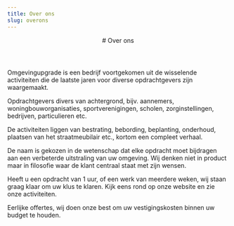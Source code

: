 ```yaml
---
title: Over ons
slug: overons
---
```

<article class="regular">
<header>
# Over ons
</header>
<section>
Omgevingupgrade is een bedrijf voortgekomen uit de wisselende activiteiten die de laatste jaren voor diverse opdrachtgevers zijn waargemaakt.

Opdrachtgevers divers van achtergrond, bijv. aannemers, woningbouworganisaties, sportverenigingen, scholen, zorginstellingen, bedrijven, particulieren etc.

De activiteiten liggen van bestrating, bebording, beplanting, onderhoud, plaatsen van het straatmeubilair etc., kortom een compleet verhaal.

De naam is gekozen in de wetenschap dat elke opdracht moet bijdragen aan een verbeterde uitstraling van uw omgeving. Wij denken niet in product maar in filosofie waar de klant centraal staat met zijn wensen.

Heeft u een opdracht van 1 uur, of een werk van meerdere weken, wij staan graag klaar om uw klus te klaren. Kijk eens rond op onze website en zie onze activiteiten.

Eerlijke offertes, wij doen onze best om uw vestigingskosten binnen uw budget te houden.
</section>
</article>